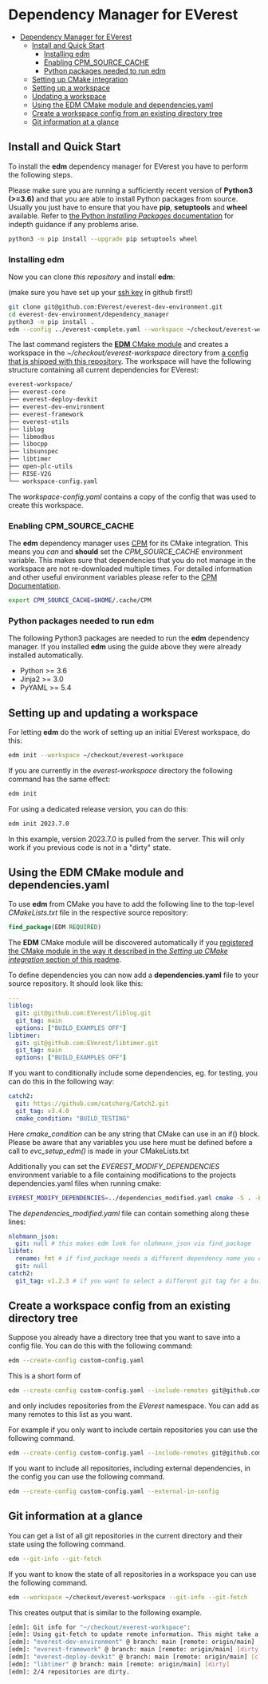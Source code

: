 # Dependency Manager for EVerest

- [Dependency Manager for EVerest](#dependency-manager-for-everest)
  - [Install and Quick Start](#install-and-quick-start)
    - [Installing edm](#installing-edm)
    - [Enabling CPM_SOURCE_CACHE](#enabling-cpm_source_cache)
    - [Python packages needed to run edm](#python-packages-needed-to-run-edm)
  - [Setting up CMake integration](#setting-up-cmake-integration)
  - [Setting up a workspace](#setting-up-a-workspace)
  - [Updating a workspace](#updating-a-workspace)
  - [Using the EDM CMake module and dependencies.yaml](#using-the-edm-cmake-module-and-dependenciesyaml)
  - [Create a workspace config from an existing directory tree](#create-a-workspace-config-from-an-existing-directory-tree)
  - [Git information at a glance](#git-information-at-a-glance)

## Install and Quick Start
To install the **edm** dependency manager for EVerest you have to perform the following steps.

Please make sure you are running a sufficiently recent version of **Python3 (>=3.6)** and that you are able to install Python packages from source. Usually you just have to ensure that you have **pip**, **setuptools** and **wheel** available. Refer to [the Python *Installing Packages* documentation](https://packaging.python.org/tutorials/installing-packages/#requirements-for-installing-packages) for indepth guidance if any problems arise.

```bash
python3 -m pip install --upgrade pip setuptools wheel
```

### Installing edm
Now you can clone *this repository* and install **edm**:

(make sure you have set up your [ssh key](https://www.atlassian.com/git/tutorials/git-ssh) in github first!)

```bash
git clone git@github.com:EVerest/everest-dev-environment.git
cd everest-dev-environment/dependency_manager
python3 -m pip install .
edm --config ../everest-complete.yaml --workspace ~/checkout/everest-workspace
```

The last command registers the [**EDM** CMake module](#setting-up-cmake-integration) and creates a workspace in the *~/checkout/everest-workspace* directory from [a config that is shipped with this repository](../everest-complete.yaml).
The workspace will have the following structure containing all current dependencies for EVerest:
```bash
everest-workspace/
├── everest-core
├── everest-deploy-devkit
├── everest-dev-environment
├── everest-framework
├── everest-utils
├── liblog
├── libmodbus
├── libocpp
├── libsunspec
├── libtimer
├── open-plc-utils
├── RISE-V2G
└── workspace-config.yaml
```
The *workspace-config.yaml* contains a copy of the config that was used to create this workspace.

### Enabling CPM_SOURCE_CACHE
The **edm** dependency manager uses [CPM](https://github.com/cpm-cmake/CPM.cmake) for its CMake integration.
This means you *can* and **should** set the *CPM_SOURCE_CACHE* environment variable. This makes sure that dependencies that you do not manage in the workspace are not re-downloaded multiple times. For detailed information and other useful environment variables please refer to the [CPM Documentation](https://github.com/cpm-cmake/CPM.cmake/blob/master/README.md#CPM_SOURCE_CACHE).
```bash
export CPM_SOURCE_CACHE=$HOME/.cache/CPM
```

### Python packages needed to run edm
The following Python3 packages are needed to run the **edm** dependency manager.
If you installed **edm** using the guide above they were already installed automatically.

- Python >= 3.6
- Jinja2 >= 3.0
- PyYAML >= 5.4

## Setting up and updating a workspace
For letting **edm** do the work of setting up an initial EVerest workspace,
do this:

```bash
edm init --workspace ~/checkout/everest-workspace
```
If you are currently in the *everest-workspace* directory the following command has the same effect:

```bash
edm init
```

For using a dedicated release version, you can do this:

```bash
edm init 2023.7.0
```

In this example, version 2023.7.0 is pulled from the server. This will only work if
you previous code is not in a "dirty" state. 

## Using the EDM CMake module and dependencies.yaml
To use **edm** from CMake you have to add the following line to the top-level *CMakeLists.txt* file in the respective source repository:
```cmake
find_package(EDM REQUIRED)
```
The **EDM** CMake module will be discovered automatically if you [registered the CMake module in the way it described in the *Setting up CMake integration* section of this readme](#setting-up-cmake-integration).

To define dependencies you can now add a **dependencies.yaml** file to your source repository. It should look like this:
```yaml
---
liblog:
  git: git@github.com:EVerest/liblog.git
  git_tag: main
  options: ["BUILD_EXAMPLES OFF"]
libtimer:
  git: git@github.com:EVerest/libtimer.git
  git_tag: main
  options: ["BUILD_EXAMPLES OFF"]

```

If you want to conditionally include some dependencies, eg. for testing, you can do this in the following way:
```yaml
catch2:
  git: https://github.com/catchorg/Catch2.git
  git_tag: v3.4.0
  cmake_condition: "BUILD_TESTING"

```
Here *cmake_condition* can be any string that CMake can use in an if() block. Please be aware that any variables you use here must be defined before a call to *evc_setup_edm()* is made in your CMakeLists.txt

Additionally you can set the *EVEREST_MODIFY_DEPENDENCIES* environment variable to a file containing modifications to the projects dependencies.yaml files when running cmake:

```bash
EVEREST_MODIFY_DEPENDENCIES=../dependencies_modified.yaml cmake -S . -B build
```

The *dependencies_modified.yaml* file can contain something along these lines:

```yaml
nlohmann_json:
  git: null # this makes edm look for nlohmann_json via find_package
libfmt:
  rename: fmt # if find_package needs a different dependency name you can rename it
  git: null
catch2:
  git_tag: v1.2.3 # if you want to select a different git tag for a build this is also possible
```

## Create a workspace config from an existing directory tree
Suppose you already have a directory tree that you want to save into a config file.
You can do this with the following command:
```bash
edm --create-config custom-config.yaml
```

This is a short form of
```bash
edm --create-config custom-config.yaml --include-remotes git@github.com:EVerest/*
```
and only includes repositories from the *EVerest* namespace. You can add as many remotes to this list as you want.

For example if you only want to include certain repositories you can use the following command.
```bash
edm --create-config custom-config.yaml --include-remotes git@github.com:EVerest/everest* git@github.com:EVerest/liblog.git
```

If you want to include all repositories, including external dependencies, in the config you can use the following command.
```bash
edm --create-config custom-config.yaml --external-in-config
```

## Git information at a glance
You can get a list of all git repositories in the current directory and their state using the following command.
```bash
edm --git-info --git-fetch
```
If you want to know the state of all repositories in a workspace you can use the following command.
```bash
edm --workspace ~/checkout/everest-workspace --git-info --git-fetch
```

This creates output that is similar to the following example.
```bash
[edm]: Git info for "~/checkout/everest-workspace":
[edm]: Using git-fetch to update remote information. This might take a few seconds.
[edm]: "everest-dev-environment" @ branch: main [remote: origin/main] [behind 6] [clean]
[edm]: "everest-framework" @ branch: main [remote: origin/main] [dirty]
[edm]: "everest-deploy-devkit" @ branch: main [remote: origin/main] [clean]
[edm]: "libtimer" @ branch: main [remote: origin/main] [dirty]
[edm]: 2/4 repositories are dirty.
```
